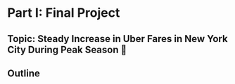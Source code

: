 # Part I: Final Project


## Topic: Steady Increase in Uber Fares in New York City During Peak Season 🚕
## Outline 
